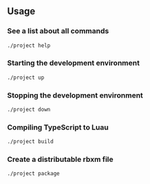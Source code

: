 ## Usage

### See a list about all commands
```bash
./project help
```

### Starting the development environment
```bash
./project up
```

### Stopping the development environment
```bash
./project down
```

### Compiling TypeScript to Luau
```bash
./project build
```

### Create a distributable rbxm file
```bash
./project package
```